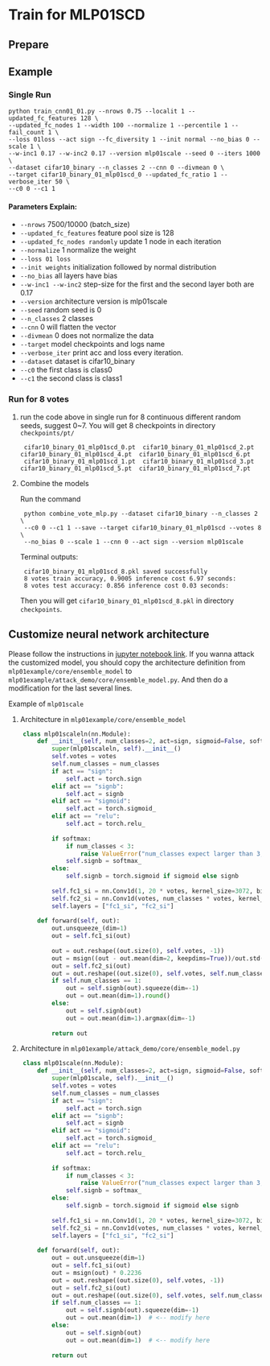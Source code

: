 # Train for MLP01SCD


## Prepare


## Example

### Single Run
    python train_cnn01_01.py --nrows 0.75 --localit 1 --updated_fc_features 128 \
    --updated_fc_nodes 1 --width 100 --normalize 1 --percentile 1 --fail_count 1 \
    --loss 01loss --act sign --fc_diversity 1 --init normal --no_bias 0 --scale 1 \
    --w-inc1 0.17 --w-inc2 0.17 --version mlp01scale --seed 0 --iters 1000 \
    --dataset cifar10_binary --n_classes 2 --cnn 0 --divmean 0 \
    --target cifar10_binary_01_mlp01scd_0 --updated_fc_ratio 1 --verbose_iter 50 \
    --c0 0 --c1 1 

#### Parameters Explain:

- `--nrows` 7500/10000 (batch_size)
- `--updated_fc_features` feature pool size is 128
- `--updated_fc_nodes randomly` update 1 node in each iteration
- `--normalize` 1 normalize the weight
- `--loss 01 loss`
- `--init weights` initialization followed by normal distribution
- `--no_bias` all layers have bias
- `--w-inc1 --w-inc2` step-size for the first and the second layer both are 0.17
- `--version` architecture version is mlp01scale
- `--seed` random seed is 0
- `--n_classes` 2 classes
- `--cnn` 0 will flatten the vector
- `--divmean` 0 does not normalize the data
- `--target` model checkpoints and logs name
- `--verbose_iter` print acc and loss every iteration.
- `--dataset` dataset is cifar10_binary
- `--c0` the first class is class0
- `--c1` the second class is class1

### Run for 8 votes
1. run the code above in single run for 8 continuous different random seeds, suggest 0~7.
    You will get 8 checkpoints in directory `checkpoints/pt/`


        cifar10_binary_01_mlp01scd_0.pt  cifar10_binary_01_mlp01scd_2.pt  cifar10_binary_01_mlp01scd_4.pt  cifar10_binary_01_mlp01scd_6.pt
        cifar10_binary_01_mlp01scd_1.pt  cifar10_binary_01_mlp01scd_3.pt  cifar10_binary_01_mlp01scd_5.pt  cifar10_binary_01_mlp01scd_7.pt


2. Combine the models

    Run the command
    
        python combine_vote_mlp.py --dataset cifar10_binary --n_classes 2 \
        --c0 0 --c1 1 --save --target cifar10_binary_01_mlp01scd --votes 8 \
        --no_bias 0 --scale 1 --cnn 0 --act sign --version mlp01scale

    Terminal outputs:

        cifar10_binary_01_mlp01scd_8.pkl saved successfully
        8 votes train accuracy, 0.9005 inference cost 6.97 seconds:
        8 votes test accuracy: 0.856 inference cost 0.03 seconds:
    
    Then you will get `cifar10_binary_01_mlp01scd_8.pkl` in directory `checkpoints`.


## Customize neural network architecture
Please follow the instructions in [jupyter notebook link](https://github.com/zero-one-loss/scd/blob/master/examples/network_architecture_define.ipynb).
If you wanna attack the customized model, you should copy the architecture definition
from `mlp01example/core/ensemble_model` to `mlp01example/attack_demo/core/ensemble_model.py`. 
And then do a modification for the last several lines.

Example of `mlp01scale`

1. Architecture in `mlp01example/core/ensemble_model`

```python
    class mlp01scaleln(nn.Module):
        def __init__(self, num_classes=2, act=sign, sigmoid=False, softmax=False, scale=1, votes=1, bias=True):
            super(mlp01scaleln, self).__init__()
            self.votes = votes
            self.num_classes = num_classes
            if act == "sign":
                self.act = torch.sign
            elif act == "signb":
                self.act = signb
            elif act == "sigmoid":
                self.act = torch.sigmoid_
            elif act == "relu":
                self.act = torch.relu_
    
            if softmax:
                if num_classes < 3:
                    raise ValueError("num_classes expect larger than 3, but got {num_classes}")
                self.signb = softmax_
            else:
                self.signb = torch.sigmoid if sigmoid else signb
    
            self.fc1_si = nn.Conv1d(1, 20 * votes, kernel_size=3072, bias=bias)
            self.fc2_si = nn.Conv1d(votes, num_classes * votes, kernel_size=20, bias=bias, groups=votes)
            self.layers = ["fc1_si", "fc2_si"]
    
        def forward(self, out):
            out.unsqueeze_(dim=1)
            out = self.fc1_si(out)
    
            out = out.reshape((out.size(0), self.votes, -1))
            out = msign((out - out.mean(dim=2, keepdims=True))/out.std(dim=2, keepdims=True)) * 0.2236
            out = self.fc2_si(out)
            out = out.reshape((out.size(0), self.votes, self.num_classes))
            if self.num_classes == 1:
                out = self.signb(out).squeeze(dim=-1)
                out = out.mean(dim=1).round()
            else:
                out = self.signb(out)
                out = out.mean(dim=1).argmax(dim=-1)
    
            return out
```



2. Architecture in `mlp01example/attack_demo/core/ensemble_model.py`

```python
    class mlp01scale(nn.Module):
        def __init__(self, num_classes=2, act=sign, sigmoid=False, softmax=False, scale=1, votes=1, bias=True):
            super(mlp01scale, self).__init__()
            self.votes = votes
            self.num_classes = num_classes
            if act == "sign":
                self.act = torch.sign
            elif act == "signb":
                self.act = signb
            elif act == "sigmoid":
                self.act = torch.sigmoid_
            elif act == "relu":
                self.act = torch.relu_
    
            if softmax:
                if num_classes < 3:
                    raise ValueError("num_classes expect larger than 3, but got {num_classes}")
                self.signb = softmax_
            else:
                self.signb = torch.sigmoid if sigmoid else signb
    
            self.fc1_si = nn.Conv1d(1, 20 * votes, kernel_size=3072, bias=bias)
            self.fc2_si = nn.Conv1d(votes, num_classes * votes, kernel_size=20, bias=bias, groups=votes)
            self.layers = ["fc1_si", "fc2_si"]
    
        def forward(self, out):
            out = out.unsqueeze(dim=1)
            out = self.fc1_si(out)
            out = msign(out) * 0.2236
            out = out.reshape((out.size(0), self.votes, -1))
            out = self.fc2_si(out)
            out = out.reshape((out.size(0), self.votes, self.num_classes))
            if self.num_classes == 1:
                out = self.signb(out).squeeze(dim=-1)
                out = out.mean(dim=1)  # <-- modify here
            else:
                out = self.signb(out)
                out = out.mean(dim=1)  # <-- modify here
    
            return out
```

